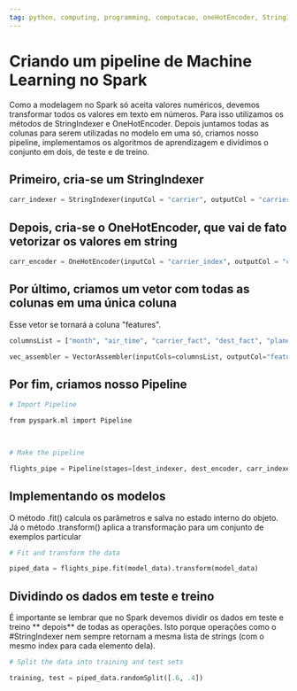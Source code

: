 ```yaml
---
tag: python, computing, programming, computacao, oneHotEncoder, StringIndexer, pySpark, model, machineLearning, dataModeling, vectorAssembler, pipeline
---
```

# Criando um pipeline de Machine Learning no Spark
Como a modelagem no Spark só aceita valores numéricos, devemos transformar todos os valores em texto em números. Para isso utilizamos os métodos de StringIndexer e OneHotEncoder. Depois juntamos todas as colunas para serem utilizadas no modelo em uma só, criamos nosso pipeline, implementamos os algoritmos de aprendizagem e dividimos o conjunto em dois, de teste e de treino.


## Primeiro, cria-se um StringIndexer
``` python
carr_indexer = StringIndexer(inputCol = "carrier", outputCol = "carrier_index")

``` 

## Depois, cria-se o OneHotEncoder, que vai de fato vetorizar os valores em string

```python
carr_encoder = OneHotEncoder(inputCol = "carrier_index", outputCol = "carrier_fact")
```

## Por último, criamos um vetor com todas as colunas em uma única coluna
Esse vetor se tornará a coluna "features".
```python
columnsList = ["month", "air_time", "carrier_fact", "dest_fact", "plane_age"]

vec_assembler = VectorAssembler(inputCols=columnsList, outputCol="features")
```
## Por fim, criamos nosso Pipeline

```py
# Import Pipeline

from pyspark.ml import Pipeline

  

# Make the pipeline

flights_pipe = Pipeline(stages=[dest_indexer, dest_encoder, carr_indexer, carr_encoder, vec_assembler])
```

## Implementando os modelos 
 O método .fit() calcula os parâmetros e salva no estado interno do objeto. 
 Já o método .transform() aplica a transformação para um conjunto de exemplos particular
```py 
# Fit and transform the data

piped_data = flights_pipe.fit(model_data).transform(model_data)
```
## Dividindo os dados em teste e treino
É importante se lembrar que no Spark devemos dividir os dados em teste e treino ** depois** de todas as operações. Isto porque operações como o #StringIndexer nem sempre retornam a mesma lista de strings (com o mesmo index para cada elemento dela).

```py
# Split the data into training and test sets

training, test = piped_data.randomSplit([.6, .4])
```